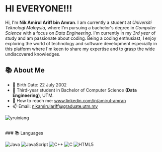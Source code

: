 
<html>
<body>
  <h1>HI EVERYONE!!!</h1>
    <p>
        Hi, I'm <strong>Nik Amirul Ariff bin Amran</strong>. I am currently a student at <em>Universiti Teknologi Malaysia</em>, where I'm pursuing a bachelor's degree in <em>Computer Science</em> with a focus on <em>Data Engineering</em>. I'm currently in my <em>3rd year</em> of study and am passionate about coding. Being a coding enthusiast, I enjoy exploring the world of technology and software development especially in this platform where I'm keen to share my expertise and to grasp the wide undiscovered knowledges.
    </p>

## 📚 About Me

- 💬 Birth Date: 22 July 2002
- 🌱 Third-year student in Bachelor of Computer Science **(Data Engineering)**, UTM.
- 🤝 How to reach me: www.linkedin.com/in/amirul-amran
- 📫 Email: nikamirulariff@graduate.utm.my

<p align="left"> <img src="https://komarev.com/ghpvc/?username=yruixiang&label=Profile%20views&color=0e75b6&style=flat" alt="yruixiang" /> </p>
<br>
### 📚 Languages


  ![Java](https://img.shields.io/badge/java-%23ED8B00.svg?style=for-the-badge&logo=openjdk&logoColor=white)
  ![JavaScript](https://img.shields.io/badge/javascript-%23323330.svg?style=for-the-badge&logo=javascript&logoColor=%23F7DF1E)
  ![C++](https://img.shields.io/badge/c++-%2300599C.svg?style=for-the-badge&logo=c%2B%2B&logoColor=white)
  ![C](https://img.shields.io/badge/c-%2300599C.svg?style=for-the-badge&logo=c&logoColor=white)
  ![HTML5](https://img.shields.io/badge/html5-%23E34F26.svg?style=for-the-badge&logo=html5&logoColor=white)

 
</html>

